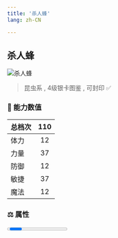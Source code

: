 ```yaml
---
title: '杀人蜂'
lang: zh-CN

---
```


<RouterBack />

## 杀人蜂

![杀人蜂](https://user-images.githubusercontent.com/78347270/115956321-1c35bc00-a537-11eb-9f7d-145506379c3b.gif) 

> 昆虫系 , 4级银卡图鉴<Card :type="1" /> , 可封印 ✅ 


### 💪 能力数值

| 总档次       | 110            |
| :----------- |:-------------:|
| 体力      | 12   <Stars :number="1" />  |
| 力量      | 37   <Stars :number="3.5" />  |
| 防御      | 12  <Stars :number="1" />  | 
| 敏捷      | 37  <Stars :number="3.5" />  | 
| 魔法      | 12  <Stars :number="1" />   | 


### ⚖️ 属性


<Progress earth :number="5" />

<Progress water :number="0" />

<Progress fire :number="0" />

<Progress wind :number="5" />

### ✨ 技能栏 <Strong>8个</Strong>

- 攻击
- 防御
- 吸血攻击 Lv1

### 👶 1级出现点

- 芙蕾雅岛 神木禁地內（331,282）， 参考任务 :scroll: [被抹去的大陆](/tasks/1);



